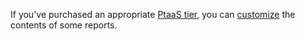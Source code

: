 If you've purchased an appropriate [PtaaS tier](https://www.cobalt.io/pentest-pricing), you can [customize](/platform-deep-dive/pentests/reports/customize-report/) the contents of some reports.
